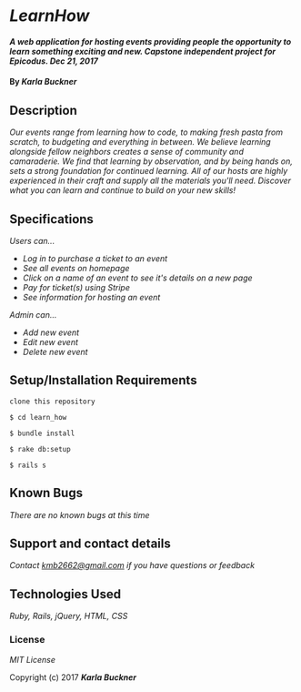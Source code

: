 # _LearnHow_

#### _A web application for hosting events providing people the opportunity to learn something exciting and new. Capstone independent project for Epicodus. Dec 21, 2017_

#### By _**Karla Buckner**_

## Description

_Our events range from learning how to code, to making fresh pasta from scratch, to budgeting and everything in between. We believe learning alongside fellow neighbors creates a sense of community and camaraderie. We find that learning by observation, and by being hands on, sets a strong foundation for continued learning. All of our hosts are highly experienced in their craft and supply all the materials you'll need. Discover what you can learn and continue to build on your new skills!_

## Specifications

_Users can..._

* _Log in to purchase a ticket to an event_
* _See all events on homepage_
* _Click on a name of an event to see it's details on a new page_
* _Pay for ticket(s) using Stripe_
* _See information for hosting an event_

_Admin can..._

* _Add new event_
* _Edit new event_
* _Delete new event_

## Setup/Installation Requirements

`clone this repository`

`$ cd learn_how`

`$ bundle install`

`$ rake db:setup`

`$ rails s`

## Known Bugs

_There are no known bugs at this time_

## Support and contact details

_Contact kmb2662@gmail.com if you have questions or feedback_

## Technologies Used

_Ruby, Rails, jQuery, HTML, CSS_

### License

*MIT License*

Copyright (c) 2017 **_Karla Buckner_**
